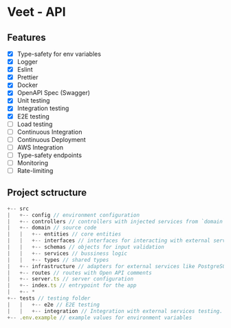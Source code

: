 # Veet - API

## Features

- [x] Type-safety for env variables
- [x] Logger
- [x] Eslint
- [x] Prettier
- [x] Docker
- [x] OpenAPI Spec (Swagger)
- [x] Unit testing
- [x] Integration testing
- [x] E2E testing
- [ ] Load testing
- [ ] Continuous Integration
- [ ] Continuous Deployment
- [ ] AWS Integration
- [ ] Type-safety endpoints
- [ ] Monitoring
- [ ] Rate-limiting

## Project sctructure

```js
+-- src
|   +-- config // environment configuration
|   +-- controllers // controllers with injected services from `domain` folder
|   +-- domain // source code
|   |   +-- entities // core entities
|   |   +-- interfaces // interfaces for interacting with external services e.g. Database, Cache, FileStorage etc
|   |   +-- schemas // objects for input validation
|   |   +-- services // bussiness logic
|   |   +-- types // shared types
|   +-- infrastructure // adapters for external services like PostgreSQL, Redis, S3, etc
|   +-- routes // routes with Open API comments
|   +-- server.ts // server configuration
|   +-- index.ts // entrypoint for the app
|   +-- *
+-- tests // testing folder
|   |   +-- e2e // E2E testing
|   |   +-- integration // Integration with external services testing. e.g. Redis, S3, PostgreSQL, etc
+-- .env.example // example values for environment variables
```
